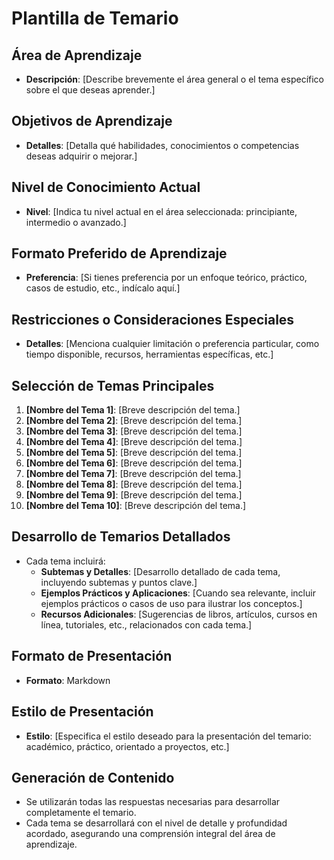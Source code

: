 # Plantilla de Temario

## Área de Aprendizaje
- **Descripción**: [Describe brevemente el área general o el tema específico sobre el que deseas aprender.]

## Objetivos de Aprendizaje
- **Detalles**: [Detalla qué habilidades, conocimientos o competencias deseas adquirir o mejorar.]

## Nivel de Conocimiento Actual
- **Nivel**: [Indica tu nivel actual en el área seleccionada: principiante, intermedio o avanzado.]

## Formato Preferido de Aprendizaje
- **Preferencia**: [Si tienes preferencia por un enfoque teórico, práctico, casos de estudio, etc., indícalo aquí.]

## Restricciones o Consideraciones Especiales
- **Detalles**: [Menciona cualquier limitación o preferencia particular, como tiempo disponible, recursos, herramientas específicas, etc.]

## Selección de Temas Principales
1. **[Nombre del Tema 1]**: [Breve descripción del tema.]
2. **[Nombre del Tema 2]**: [Breve descripción del tema.]
3. **[Nombre del Tema 3]**: [Breve descripción del tema.]
4. **[Nombre del Tema 4]**: [Breve descripción del tema.]
5. **[Nombre del Tema 5]**: [Breve descripción del tema.]
6. **[Nombre del Tema 6]**: [Breve descripción del tema.]
7. **[Nombre del Tema 7]**: [Breve descripción del tema.]
8. **[Nombre del Tema 8]**: [Breve descripción del tema.]
9. **[Nombre del Tema 9]**: [Breve descripción del tema.]
10. **[Nombre del Tema 10]**: [Breve descripción del tema.]

## Desarrollo de Temarios Detallados
- Cada tema incluirá:
  - **Subtemas y Detalles**: [Desarrollo detallado de cada tema, incluyendo subtemas y puntos clave.]
  - **Ejemplos Prácticos y Aplicaciones**: [Cuando sea relevante, incluir ejemplos prácticos o casos de uso para ilustrar los conceptos.]
  - **Recursos Adicionales**: [Sugerencias de libros, artículos, cursos en línea, tutoriales, etc., relacionados con cada tema.]

## Formato de Presentación
- **Formato**: Markdown

## Estilo de Presentación
- **Estilo**: [Especifica el estilo deseado para la presentación del temario: académico, práctico, orientado a proyectos, etc.]

## Generación de Contenido
- Se utilizarán todas las respuestas necesarias para desarrollar completamente el temario.
- Cada tema se desarrollará con el nivel de detalle y profundidad acordado, asegurando una comprensión integral del área de aprendizaje.
